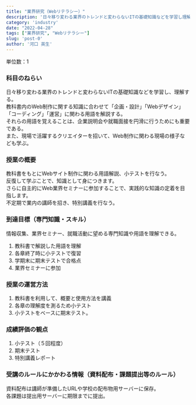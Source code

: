 ```yaml
---
title: "業界研究（Webリテラシー）"
description: '日々移り変わる業界のトレンドと変わらないITの基礎知識などを学習し理解する。'
category: 'industry'
date: "2022-04-28"
tags: ["業界研究", "Webリテラシー"]
slug: 'post-0'
author: '河口 英生'
---
```

単位数：1

<h3 class="title is-5">科目のねらい</h3>

日々移り変わる業界のトレンドと変わらないITの基礎知識などを学習し、理解する。  
教科書内のWeb制作に関する知識に合わせて「企画・設計」「Webデザイン」「コーディング」「運営」に関わる用語を解説する。  
それらの用語を覚えることは、企業説明会や就職面接を円滑に行うためにも重要である。  
また、現場で活躍するクリエイターを招いて、Web制作に関わる現場の様子なども学ぶ。

<h3 class="title is-5">授業の概要</h3>

教科書をもとにWebサイト制作に関わる用語解説、小テストを行なう。  
反復して学ぶことで、知識として身につきます。  
さらに自主的にWeb業界セミナーに参加することで、実践的な知識の定着を目指します。  
不定期で業内の講師を招き、特別講義を行なう。

<h3 class="title is-5">到達目標（専門知識・スキル）</h3>

情報収集、業界セミナー、就職活動に望める専門知識や用語を理解できる。

1. 教科書で解説した用語を理解
2. 各章終了時に小テストで復習
3. 学期末に期末テストで合格点
4. 業界セミナーに参加

<h3 class="title is-5">授業の運営方法</h3>

1. 教科書を利用して、概要と使用方法を講義
2. 各章の理解度を測るため小テスト
3. 小テストをベースに期末テスト。

<h3 class="title is-5">成績評価の観点</h3>

1. 小テスト（５回程度）
2. 期末テスト
3. 特別講義レポート

<h3 class="title is-5">受講のルールにかかわる情報（資料配布・課題提出等のルール）</h3>

資料配布は講師が準備したURLや学校の配布物用サーバーに保存。  
各課題は提出用サーバーに期限までに提出。